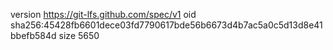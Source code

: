 version https://git-lfs.github.com/spec/v1
oid sha256:45428fb6601dece03fd7790617bde56b6673d4b7ac5a0c5d13d8e41bbefb584d
size 5650
